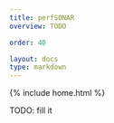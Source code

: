 ```yaml
---
title: perfSONAR
overview: TODO

order: 40

layout: docs
type: markdown
---
```

{% include home.html %}

TODO: fill it
